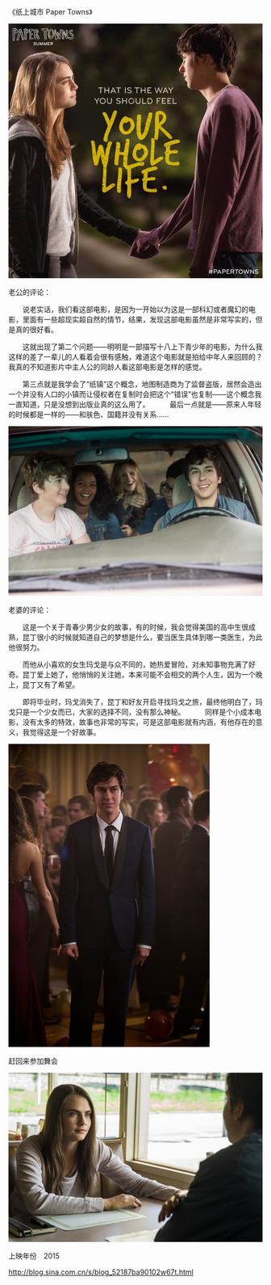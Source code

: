 《纸上城市 Paper Towns》

			
![](./img/001vda4xzy6X9dWlFEx8d&690.jpg)

老公的评论：
 

　　说老实话，我们看这部电影，是因为一开始以为这是一部科幻或者魔幻的电影，里面有一些超现实超自然的情节，结果，发现这部电影虽然是非常写实的，但是真的很好看。
 

　　这就出现了第二个问题——明明是一部描写十八上下青少年的电影，为什么我这样的差了一辈儿的人看着会很有感触，难道这个电影就是拍给中年人来回顾的？我真的不知道影片中主人公的同龄人看这部电影是怎样的感觉。
 

　　第三点就是我学会了“纸镇”这个概念，地图制造商为了监督盗版，居然会造出一个并没有人口的小镇而让侵权者在复制时会把这个“错误”也复制——这个概念我一直知道，只是没想到出版业真的这么用了。
 
　　最后一点就是——原来人年轻的时候都是一样的——和肤色、国籍并没有关系……

![](./img/001vda4xzy6X9dXqqEM48&690.jpg)


老婆的评论：
 

　　这是一个关于青春少男少女的故事，有的时候，我会觉得美国的高中生很成熟，昆丁很小的时候就知道自己的梦想是什么，要当医生具体到哪一类医生，为此他很努力。
 

　　而他从小喜欢的女生玛戈是与众不同的，她热爱冒险，对未知事物充满了好奇。昆丁爱上她了，他悄悄的关注她，本来可能不会相交的两个人生，因为一个晚上，昆丁又有了希望。
 

　　即将毕业时，玛戈消失了，昆丁和好友开启寻找玛戈之旅，最终他明白了，玛戈只是一个少女而已，大家的选择不同，没有那么神秘。
 
　　同样是个小成本电影，没有太多的特效，故事也非常的写实，可是这部电影就有内涵，有他存在的意义，我觉得这是一个好故事。

![](./img/001vda4xzy6X9dYBYNGb0&690.jpg)

赶回来参加舞会

![](./img/001vda4xzy6X9dYTNx7f1&690.jpg)

上映年份　2015							
		
http://blog.sina.com.cn/s/blog_52187ba90102w67t.html
